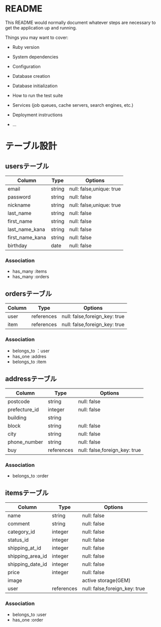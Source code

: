 # README

This README would normally document whatever steps are necessary to get the
application up and running.

Things you may want to cover:

* Ruby version

* System dependencies

* Configuration

* Database creation

* Database initialization

* How to run the test suite

* Services (job queues, cache servers, search engines, etc.)

* Deployment instructions

* ...

# テーブル設計

## usersテーブル

| Column          | Type       | Options                        |
| ----------------| ---------- | ------------------------------ |
| email           | string     | null: false,unique: true       |
| password        | string     | null: false                    |
| nickname        | string     | null: false,unique: true       |
| last_name       | string     | null: false                    |
| first_name      | string     | null: false                    |
| last_name_kana  | string     | null: false                    |
| first_name_kana | string     | null: false                    |
| birthday        | date       | null: false                    |

### Association

- has_many :items
- has_many :orders

## ordersテーブル

| Column            | Type       | Options                        |
| ------------------| ---------- | ------------------------------ |
| user              | references | null: false,foreign_key: true  |
| item              | references | null: false,foreign_key: true  |

### Association

- belongs_to ：user
- has_one :addres
- belongs_to :item


## addressテーブル

| Column            | Type       | Options                        |
| ------------------| ---------- | ------------------------------ |
| postcode          | string     | null: false                    |
| prefecture_id     | integer    | null: false                    |
| building          | string     |                                |
| block             | string     | null: false                    |
| city              | string     | null: false                    |
| phone_number      | string     | null: false                    |
| buy               | references | null: false,foreign_key: true  |

### Association

- belongs_to :order


## itemsテーブル

| Column            | Type       | Options                        |
| ------------------| ---------- | ------------------------------ |
| name              | string     | null: false                    |
| comment           | string     | null: false                    |
| category_id       | integer    | null: false                    |
| status_id         | integer    | null: false                    |
| shipping_at_id    | integer    | null: false                    |
| shipping_area_id  | integer    | null: false                    |
| shipping_date_id  | integer    | null: false                    |
| price             | integer    | null: false                    |
| image             |            | active storage(GEM)            |
| user              | references | null: false,foreign_key: true  |

### Association

- belongs_to :user
- has_one :order
